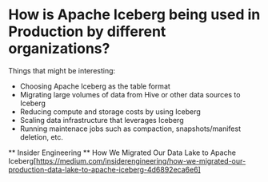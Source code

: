# How is Apache Iceberg being used in Production by different organizations?

Things that might be interesting:
- Choosing Apache Iceberg as the table format
- Migrating large volumes of data from Hive or other data sources to Iceberg
- Reducing compute and storage costs by using Iceberg
- Scaling data infrastructure that leverages Iceberg
- Running maintenace jobs such as compaction, snapshots/manifest deletion, etc.

** Insider Engineering **
How We Migrated Our Data Lake to Apache Iceberg[https://medium.com/insiderengineering/how-we-migrated-our-production-data-lake-to-apache-iceberg-4d6892eca6e6]


